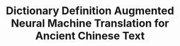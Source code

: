 ---
layout: default
title: 'Dictionary Definition Augmented Neural Machine Translation for Ancient Chinese Text'
authors: Jiahuan Li, Ruochun Wu, <strong>Wenjing Hu</strong>, Jixuan Chen, Weilu Xu, Shujian Huang, Jiajun Chen
publication: CCMT 2023
year: 2023.08
sticky: true
pdf: ''
code: ''
official_link: ''
---